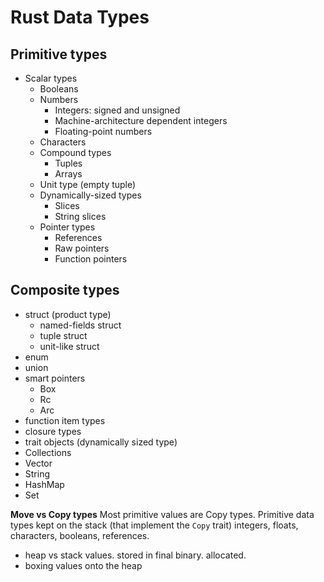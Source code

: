 # Rust Data Types


## Primitive types
* Scalar types
  - Booleans
  - Numbers
    * Integers: signed and unsigned
    * Machine-architecture dependent integers
    * Floating-point numbers
  - Characters
  * Compound types
    - Tuples
    - Arrays
  * Unit type (empty tuple)
  * Dynamically-sized types
    - Slices
    - String slices
  * Pointer types
    - References
    - Raw pointers
    - Function pointers

## Composite types
- struct (product type)
  * named-fields struct
  * tuple struct
  * unit-like struct
- enum
- union
- smart pointers
  * Box
  * Rc
  * Arc
- function item types
- closure types
- trait objects (dynamically sized type)
- Collections
- Vector
- String
- HashMap
- Set


**Move vs Copy types**
Most primitive values are Copy types.
Primitive data types kept on the stack (that implement the `Copy` trait)
integers, floats, characters, booleans, references.
- heap vs stack values. stored in final binary. allocated.
- boxing values onto the heap
